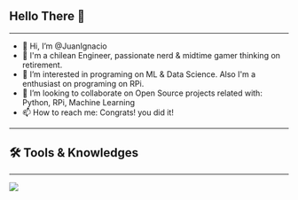 ## **Hello There** 👋
____

- 👋 Hi, I’m @JuanIgnacio
- 👀 I'm a chilean Engineer, passionate nerd & midtime gamer thinking on retirement.
- 🌱 I’m interested in programing on ML & Data Science. Also I'm a enthusiast on programing on RPi.
- 💞️ I’m looking to collaborate on Open Source projects related with: Python, RPi, Machine Learning 
- 📫 How to reach me: Congrats! you did it!
____

## :hammer_and_wrench: Tools & Knowledges
____

<img src='github.com/devicons/devicon/blob/master/icons/raspberrypi/raspberrypi-original-wordmark.svg'>


<!---
JuanIgnaciosj/JuanIgnaciosj is a ✨ special ✨ repository because its `README.md` (this file) appears on your GitHub profile.
You can click the Preview link to take a look at your changes.
--->
